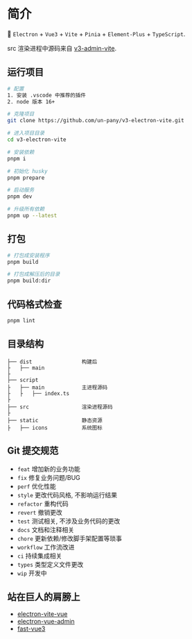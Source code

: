 # 简介

🥳 `Electron` + `Vue3` + `Vite` + `Pinia` + `Element-Plus` + `TypeScript`.

src 渲染进程中源码来自 [v3-admin-vite](https://github.com/un-pany/v3-admin-vite).

## 运行项目

```bash
# 配置
1. 安装 .vscode 中推荐的插件
2. node 版本 16+

# 克隆项目
git clone https://github.com/un-pany/v3-electron-vite.git

# 进入项目目录
cd v3-electron-vite

# 安装依赖
pnpm i

# 初始化 husky
pnpm prepare

# 启动服务
pnpm dev

# 升级所有依赖
pnpm up --latest
```

## 打包

```bash
# 打包成安装程序
pnpm build

# 打包成解压后的目录
pnpm build:dir
```

## 代码格式检查

```bash
pnpm lint
```

## 目录结构

```tree
├── dist                构建后
├   ├── main
├
├── script
├   ├── main            主进程源码
├   ├   ├── index.ts
├
├── src                 渲染进程源码
├
├── static              静态资源
├   ├── icons           系统图标
```

## Git 提交规范

- `feat` 增加新的业务功能
- `fix` 修复业务问题/BUG
- `perf` 优化性能
- `style` 更改代码风格, 不影响运行结果
- `refactor` 重构代码
- `revert` 撤销更改
- `test` 测试相关, 不涉及业务代码的更改
- `docs` 文档和注释相关
- `chore` 更新依赖/修改脚手架配置等琐事
- `workflow` 工作流改进
- `ci` 持续集成相关
- `types` 类型定义文件更改
- `wip` 开发中

## 站在巨人的肩膀上

- [electron-vite-vue](https://github.com/electron-vite/electron-vite-vue)
- [electron-vue-admin](https://github.com/PanJiaChen/electron-vue-admin)
- [fast-vue3](https://github.com/study-vue3/fast-vue3)
